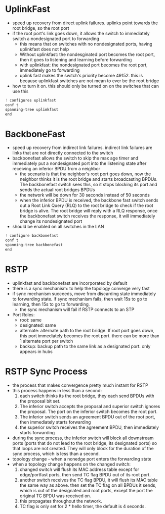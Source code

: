 # UplinkFast
- speed up recovery from direct uplink failures. uplinks point towards the root bridge, so the root port
- if the root port's link goes down, it allows the switch to immediately switch a nondesignated port to forwarding
	- this means that on switches with no nondesignated ports, having uplinkfast does not help
	- Without uplinkfast: the nondesginated port becomes the root port, then it goes to listening and learning before forwarding
	- with uplinkfast: the nondesignated port becomes the root port, immediately go to forwarding
	- uplink fast makes the switch's priority become 49152. this is because uplinkfast switches are not mean to ever be the root bridge
- how to turn it on. this should only be turned on on the switches that can use this
```js
! configures uplinkfast
conf t
spanning-tree uplinkfast
end
```

# BackboneFast
- speed up recovery from indirect link failures. indirect link failures are links that are not directly connected to the switch
- backbonefast allows the switch to skip the max age timer and immediately put a nondesignated port into the listening state after receiving an inferior BPDU from a neighbor
	- the scenario is that the neighbor's root port goes down, now the neighbor thinks it is the root bridge and starts broadcasting BPDUs. The backbonefast switch sees this, so it stops blocking its port and sends the actual root bridges BPDUs
	- the network will be down for 30 seconds instead of 50 seconds
	- when the inferior BPDU is received, the backbone fast switch sends out a Root Link Query (RLQ) to the root bridge to check if the root bridge is alive. The root bridge will reply with a RLQ response, once the backbonefast switch receives the response, it will immediately change its nondesignated port
- should be enabled on all switches in the LAN
```js
! configure backbonefast
conf t
spanning-tree backbonefast
end
```

# RSTP
- uplinkfast and backbonefast are incorporated by default
- there is a sync mechanism: to help the topology converge very fast
- if sync mechanism succeeds, move from discarding state immediately to forwarding state. If sync mechanism fails, then wait 15s to go to learning, then 15s to go to forwarding.
	- the sync mechanism will fail if RSTP connects to an STP
- Port Roles:
	- root: same
	- designated: same
	- alternate: alternate path to the root bridge. If root port goes down, this port immediately becomes the root port. there can be more than 1 alternate port per switch
	- backup: backup path to the same link as a designated port. only appears in hubs

# RSTP Sync Process
- the process that makes convergence pretty much instant for RSTP
- this process happens in less than a second:
	1. each switch thinks its the root bridge, they each send BPDUs with the proposal bit set.
	2. The inferior switch accepts the proposal and superior switch ignores the proposal. The port on the inferior switch becomes the root port.
	3. The inferior switch sends an agreement BPDU out of the root port, then immediately starts forwarding
	4. the superior switch receives the agreement BPDU, then immediately starts forwarding
- during the sync process, the inferior switch will block all downstream ports (ports that do not lead to the root bridge, its designated ports) so that loops are not created. They will only block for the duration of the sync process, which is less than a second.
- topology change - when a nonedge port enters the forwarding state
- when a topology change happens on the changed switch:
	1. changed switch will flush its MAC address table except for edge/portfast ports, then send TC flag BPDU out of its root port.
	2. another switch receives the TC flag BPDU, it will flush its MAC table the same way as above. then set the TC flag on all BPDUs it sends, which is out of the designated and root ports, except the port the original TC BPDU was received on.
	3. this propagates throughout the network.
	4. TC flag is only set for 2 * hello timer, the default is 4 seconds.












